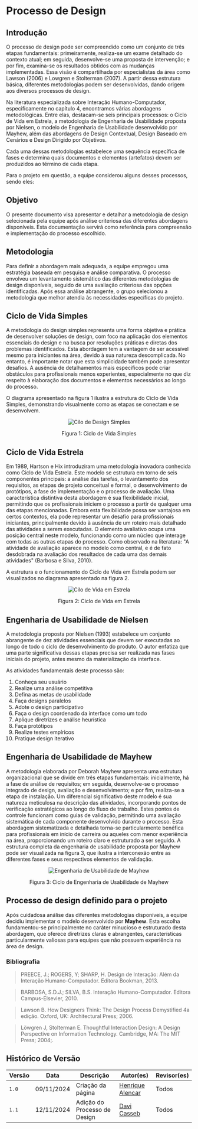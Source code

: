 # Processo de Design

## Introdução

<p style="text-indent: 50px;text-align: justify;">

O processo de design pode ser compreendido como um conjunto de três etapas fundamentais: primeiramente, realiza-se um exame detalhado do contexto atual; em seguida, desenvolve-se uma proposta de intervenção; e por fim, examina-se os resultados obtidos com as mudanças implementadas. Essa visão é compartilhada por especialistas da área como Lawson (2006) e Lowgren e Stolterman (2007). A partir dessa estrutura básica, diferentes metodologias podem ser desenvolvidas, dando origem aos diversos processos de design.

Na literatura especializada sobre Interação Humano-Computador, especificamente no capítulo 4, encontramos várias abordagens metodológicas. Entre elas, destacam-se seis principais processos: o Ciclo de Vida em Estrela, a metodologia de Engenharia de Usabilidade proposta por Nielsen, o modelo de Engenharia de Usabilidade desenvolvido por Mayhew, além das abordagens de Design Contextual, Design Baseado em Cenários e Design Dirigido por Objetivos.

Cada uma dessas metodologias estabelece uma sequência específica de fases e determina quais documentos e elementos (artefatos) devem ser produzidos ao término de cada etapa.

Para o projeto em questão, a equipe considerou alguns desses processos, sendo eles:

</p>

## Objetivo

<p style="text-indent: 50px;text-align: justify;">

O presente documento visa apresentar e detalhar a metodologia de design selecionada pela equipe após análise criteriosa das diferentes abordagens disponíveis. Esta documentação servirá como referência para compreensão e implementação do processo escolhido.

</p>

## Metodologia

<p style="text-indent: 50px;text-align: justify;">

Para definir a abordagem mais adequada, a equipe empregou uma estratégia baseada em pesquisa e análise comparativa. O processo envolveu um levantamento sistemático das diferentes metodologias de design disponíveis, seguido de uma avaliação criteriosa das opções identificadas. Após essa análise abrangente, o grupo selecionou a metodologia que melhor atendia às necessidades específicas do projeto.

</p>

## Ciclo de Vida Simples

<p style="text-indent: 50px;text-align: justify;">

A metodologia do design simples representa uma forma objetiva e prática de desenvolver soluções de design, com foco na aplicação dos elementos essenciais do design e na busca por resoluções práticas e diretas dos problemas identificados. Esta abordagem tem a vantagem de ser acessível mesmo para iniciantes na área, devido à sua natureza descomplicada.
No entanto, é importante notar que esta simplicidade também pode apresentar desafios. A ausência de detalhamentos mais específicos pode criar obstáculos para profissionais menos experientes, especialmente no que diz respeito à elaboração dos documentos e elementos necessários ao longo do processo.

O diagrama apresentado na figura 1 ilustra a estrutura do Ciclo de Vida Simples, demonstrando visualmente como as etapas se conectam e se desenvolvem.

</p>

<center>

![Cilo de Design Simples](../assets/ferramentas/ciclo-de-vida-simples.png)

</center>

<div align="center">
<p> Figura 1: Ciclo de Vida Simples </p> 
</div>


## Ciclo de Vida Estrela

<p style="text-indent: 50px;text-align: justify;">

Em 1989, Hartson e Hix introduziram uma metodologia inovadora conhecida como Ciclo de Vida Estrela. Este modelo se estrutura em torno de seis componentes principais: a análise das tarefas, o levantamento dos requisitos, as etapas de projeto conceitual e formal, o desenvolvimento de protótipos, a fase de implementação e o processo de avaliação.
Uma característica distintiva desta abordagem é sua flexibilidade inicial, permitindo que os profissionais iniciem o processo a partir de qualquer uma das etapas mencionadas. Embora esta flexibilidade possa ser vantajosa em certos contextos, ela pode representar um desafio para profissionais iniciantes, principalmente devido à ausência de um roteiro mais detalhado das atividades a serem executadas.
O elemento avaliativo ocupa uma posição central neste modelo, funcionando como um núcleo que interage com todas as outras etapas do processo. Como observado na literatura: "A atividade de avaliação aparece no modelo como central, e é de fato desdobrada na avaliação dos resultados de cada uma das demais atividades" (Barbosa e Silva, 2010).

A estrutura e o funcionamento do Ciclo de Vida em Estrela podem ser visualizados no diagrama apresentado na figura 2.

</p>

<center>

![Cilo de Vida em Estrela](../assets/ferramentas/ciclo-de-vida-estrela.png)

</center>

<div align="center">
<p> Figura 2: Ciclo de Vida em Estrela</p> 
</div>

## Engenharia de Usabilidade de Nielsen

<p style="text-indent: 50px;text-align: justify;">

A metodologia proposta por Nielsen (1993) estabelece um conjunto abrangente de dez atividades essenciais que devem ser executadas ao longo de todo o ciclo de desenvolvimento do produto. O autor enfatiza que uma parte significativa dessas etapas precisa ser realizada nas fases iniciais do projeto, antes mesmo da materialização da interface.

As atividades fundamentais deste processo são:
1. Conheça seu usuário
2. Realize uma análise competitiva
3. Defina as metas de usabilidade
4. Faça designs paralelos
5. Adote o design participativo
6. Faça o design coordenado da interface como um todo
7. Aplique diretrizes e análise heurística
8. Faça protótipos
9. Realize testes empíricos
10. Pratique design iterativo

</p>

## Engenharia de Usabilidade de Mayhew

<p style="text-indent: 50px;text-align: justify;">

A metodologia elaborada por Deborah Mayhew apresenta uma estrutura organizacional que se divide em três etapas fundamentais: inicialmente, há a fase de análise de requisitos; em seguida, desenvolve-se o processo integrado de design, avaliação e desenvolvimento; e por fim, realiza-se a etapa de instalação.
Um diferencial significativo deste modelo é sua natureza meticulosa na descrição das atividades, incorporando pontos de verificação estratégicos ao longo do fluxo de trabalho. Estes pontos de controle funcionam como guias de validação, permitindo uma avaliação sistemática de cada componente desenvolvido durante o processo.
Esta abordagem sistematizada e detalhada torna-se particularmente benéfica para profissionais em início de carreira ou aqueles com menor experiência na área, proporcionando um roteiro claro e estruturado a ser seguido.
A estrutura completa da engenharia de usabilidade proposta por Mayhew pode ser visualizada na figura 3, que ilustra a interconexão entre as diferentes fases e seus respectivos elementos de validação.

</p>

<center>

![Engenharia de Usabilidade de Mayhew](../assets/ferramentas/engenharia-de-usabilidade-mayhew.png)

</center>

<div align="center">
<p> Figura 3: Ciclo de Engenharia de Usabilidade de Mayhew</p> 
</div>

## Processo de design definido para o projeto

<p style="text-indent: 50px;text-align: justify;">

Após cuidadosa análise das diferentes metodologias disponíveis, a equipe decidiu implementar o modelo desenvolvido por <b>Mayhew</b>. Esta escolha fundamentou-se principalmente no caráter minucioso e estruturado desta abordagem, que oferece diretrizes claras e abrangentes, características particularmente valiosas para equipes que não possuem experiência na área de design.

</p>

### Bibliografia
> PREECE, J.; ROGERS, Y; SHARP, H. Design de Interação: Além da Interação Humano-Computador. Editora Bookman, 2013.

> BARBOSA, S.D.J.; SILVA, B.S. Interação Humano-Computador. Editora Campus-Elsevier, 2010.

> Lawson B. How Designers Think: The Design Process Demystified 4a edição. Oxford, UK: Architectural Press; 2006.

> Löwgren J, Stolterman E. Thoughtful Interaction Design: A Design Perspective on Information Technology. Cambridge, MA: The MIT Press; 2004;.


## Histórico de Versão

| Versão | Data       | Descrição                                | Autor(es)                                                                                       | Revisor(es)                                                                                                                                    |
| ------ | ---------- | ---------------------------------------- | ----------------------------------------------------------------------------------------------- | ---------------------------------------------------------------------------------------------------------------------------------------------- |
| `1.0`  | 09/11/2024 | Criação da página                     | [Henrique Alencar](https://github.com/henryqma) | Todos |
| `1.1`  | 12/11/2024 | Adição do Processo de Design                     | [Davi Casseb](https://github.com/dcasseb) | Todos |